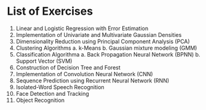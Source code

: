 # List of Exercises

1. Linear and Logistic Regression with Error Estimation
2. Implementation of Univariate and Multivariate Gaussian Densities
3. Dimensionality Reduction using Principal Component Analysis (PCA)
4. Clustering Algorithms
	a. k-Means
	b. Gaussian mixture modeling (GMM)
5. Classification Algorithma
	a. Back Propagation Neural Network (BPNN)
	b. Support Vector (SVM)
6. Construction of Decision Tree and Forest
7. Implementation of Convolution Neural Network (CNN)
8. Sequence Prediction using Recurrent Neural Network (RNN)
9. Isolated-Word Speech Recognition
10. Face Detection and Tracking
11. Object Recognition

